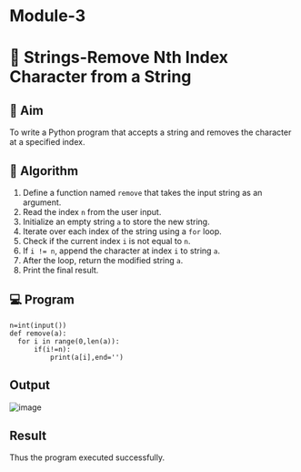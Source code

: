 # Module-3
# 🧹 Strings-Remove Nth Index Character from a String

## 🎯 Aim
To write a Python program that accepts a string and removes the character at a specified index.

## 🧠 Algorithm
1. Define a function named `remove` that takes the input string as an argument.
2. Read the index `n` from the user input.
3. Initialize an empty string `a` to store the new string.
4. Iterate over each index of the string using a `for` loop.
5. Check if the current index `i` is not equal to `n`.
6. If `i != n`, append the character at index `i` to string `a`.
7. After the loop, return the modified string `a`.
8. Print the final result.

## 💻 Program

    n=int(input())
    def remove(a):
      for i in range(0,len(a)):
          if(i!=n):
              print(a[i],end='')

## Output

![image](https://github.com/user-attachments/assets/2623c786-2de2-4bd9-9ce0-e1cde860694e)


## Result

Thus the program executed successfully.
